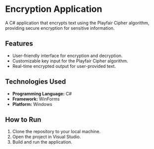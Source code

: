 # Encryption Application
A C# application that encrypts text using the Playfair Cipher algorithm, providing secure encryption for sensitive information.

## Features
- User-friendly interface for encryption and decryption.
- Customizable key input for the Playfair Cipher algorithm.
- Real-time encrypted output for user-provided text.

## Technologies Used
- **Programming Language:** C#
- **Framework:** WinForms
- **Platform:** Windows

## How to Run
1. Clone the repository to your local machine.
2. Open the project in Visual Studio.
3. Build and run the application.
